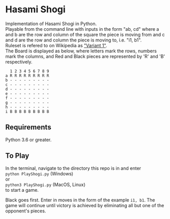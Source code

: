 # Hasami Shogi

Implementation of Hasami Shogi in Python. \
Playable from the command line with inputs in the form "ab, cd" where a and b are the row and column of the square the piece is moving from and c and d are the row and column the piece is moving to, i.e. "i1, b1". \
Ruleset is refered to on Wikipedia as ["Variant 1"](https://en.wikipedia.org/wiki/Hasami_shogi#Variant_1). \
The Board is displayed as below, where letters mark the rows, numbers mark the columns, and Red and Black pieces are represented by 'R' and 'B' respectively. 
```
  1 2 3 4 5 6 7 8 9
a R R R R R R R R R 
b - - - - - - - - - 
c - - - - - - - - - 
d - - - - - - - - - 
e - - - - - - - - - 
f - - - - - - - - - 
g - - - - - - - - - 
h - - - - - - - - - 
i B B B B B B B B B 
```

## Requirements
Python 3.6 or greater.

## To Play
In the terminal, navigate to the directory this repo is in and enter \
`python PlayShogi.py` (Windows) \
or \
`python3 PlayShogi.py` (MacOS, Linux) \
to start a game.

Black goes first. Enter in moves in the form of the example `i1, b1`.
The game will continue until victory is achieved by eliminating all but one of the opponent's pieces.
